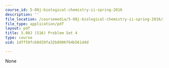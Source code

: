 ```yaml
---
course_id: 5-08j-biological-chemistry-ii-spring-2016
description: ''
file_location: /coursemedia/5-08j-biological-chemistry-ii-spring-2016/1dff59fcb0d39fa32b8906f64b561d4d_MIT5_08jS16ps4.pdf
file_type: application/pdf
layout: pdf
title: 5.08J (S16) Problem Set 4
type: course
uid: 1dff59fcb0d39fa32b8906f64b561d4d

---
```

None